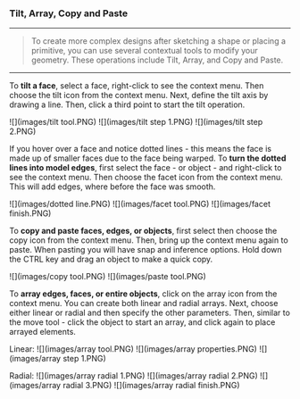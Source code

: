 ### Tilt, Array, Copy and Paste

---
> To create more complex designs after sketching a shape or placing a primitive, you can use several contextual tools to modify your geometry. These operations include Tilt, Array, and Copy and Paste.

---


To **tilt a face**, select a face, right-click to see the context menu. Then choose the tilt icon from the context menu. Next, define the tilt axis by drawing a line. Then, click a third point to start the tilt operation.

![](images/tilt tool.PNG)
![](images/tilt step 1.PNG)
![](images/tilt step 2.PNG)


If you hover over a face and notice dotted lines - this means the face is made up of smaller faces due to the face being warped. To **turn the dotted lines into model edges**, first select the face - or object - and right-click to see the context menu. Then choose the facet icon from the context menu. This will add edges, where before the face was smooth.

![](images/dotted line.PNG)
![](images/facet tool.PNG)
![](images/facet finish.PNG)


To **copy and paste faces, edges, or objects**, first select then choose the copy icon from the context menu. Then, bring up the context menu again to paste. When pasting you will have snap and inference options. Hold down the CTRL key and drag an object to make a quick copy.

![](images/copy tool.PNG)
![](images/paste tool.PNG)


To **array edges, faces, or entire objects**, click on the array icon from the context menu. You can create both linear and radial arrays. Next, choose either linear or radial and then specify the other parameters. Then, similar to the move tool - click the object to start an array, and click again to place arrayed elements.

Linear:
![](images/array tool.PNG)
![](images/array properties.PNG)
![](images/array step 1.PNG)

Radial:
![](images/array radial 1.PNG)
![](images/array radial 2.PNG)
![](images/array radial 3.PNG)
![](images/array radial finish.PNG)